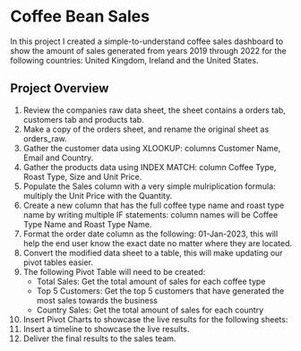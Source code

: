 # Coffee Bean Sales

In this project I created a simple-to-understand coffee sales dashboard to show the amount of sales generated from years 2019 through 2022 for the following countries: United Kingdom, Ireland and the United States.


## Project Overview
1. Review the companies raw data sheet, the sheet contains a orders tab, customers tab and products tab.
2. Make a copy of the orders sheet, and rename the original sheet as orders_raw.
3. Gather the customer data using XLOOKUP: columns Customer Name, Email and Country.
4. Gather the products data using INDEX MATCH: column Coffee Type, Roast Type, Size and Unit Price.
5. Populate the Sales column with a very simple mulriplication formula: multiply the Unit Price with the Quantity.
6. Create a new column that has the full coffee type name and roast type name by writing multiple IF statements: column names will be Coffee Type Name and Roast Type Name.
7. Format the order date column as the following: 01-Jan-2023, this will help the end user know the exact date no matter where they are located.
8. Convert the modified data sheet to a table, this will make updating our pivot tables easier.
9. The following Pivot Table will need to be created:
    - Total Sales: Get the total amount of sales for each coffee type
    - Top 5 Customers: Get the top 5 customers that have generated the most sales towards the business
    - Country Sales: Get the total amount of sales for each country
10. Insert Pivot Charts to showcase the live results for the following sheets:
11. Insert a timeline to showcase the live results.
12. Deliver the final results to the sales team.


